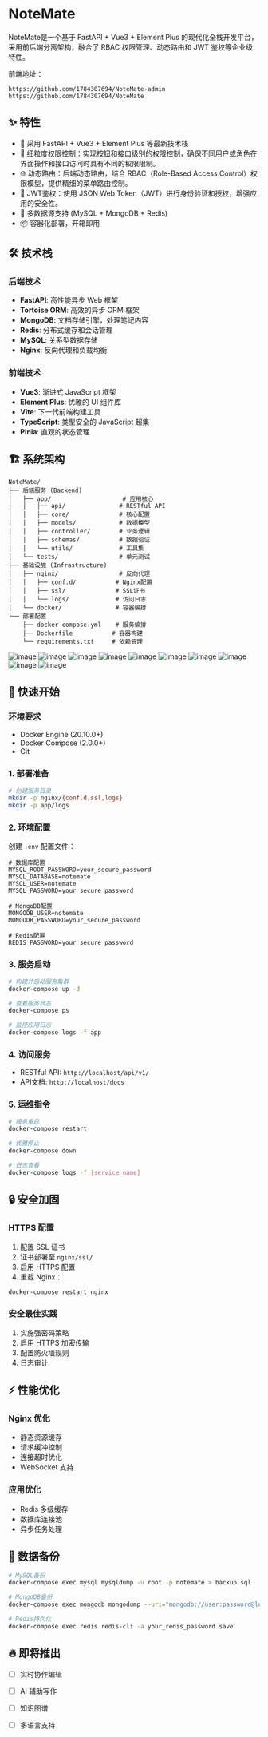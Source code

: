 # NoteMate

NoteMate是一个基于 FastAPI + Vue3 + Element Plus 的现代化全栈开发平台，采用前后端分离架构，融合了 RBAC 权限管理、动态路由和 JWT 鉴权等企业级特性。

前端地址：
```
https://github.com/1784307694/NoteMate-admin
https://github.com/1784307694/NoteMate
```

## ✨ 特性

- 🚀 采用 FastAPI + Vue3 + Element Plus 等最新技术栈
- 🔐 细粒度权限控制：实现按钮和接口级别的权限控制，确保不同用户或角色在界面操作和接口访问时具有不同的权限限制。
- 🌐 动态路由：后端动态路由，结合 RBAC（Role-Based Access Control）权限模型，提供精细的菜单路由控制。
- 🔐 JWT鉴权：使用 JSON Web Token（JWT）进行身份验证和授权，增强应用的安全性。
- 💾 多数据源支持 (MySQL + MongoDB + Redis)
- 📦 容器化部署，开箱即用

## 🛠 技术栈

### 后端技术
- **FastAPI**: 高性能异步 Web 框架
- **Tortoise ORM**: 高效的异步 ORM 框架
- **MongoDB**: 文档存储引擎，处理笔记内容
- **Redis**: 分布式缓存和会话管理
- **MySQL**: 关系型数据存储
- **Nginx**: 反向代理和负载均衡

### 前端技术
- **Vue3**: 渐进式 JavaScript 框架
- **Element Plus**: 优雅的 UI 组件库
- **Vite**: 下一代前端构建工具
- **TypeScript**: 类型安全的 JavaScript 超集
- **Pinia**: 直观的状态管理

## 🏗 系统架构

```
NoteMate/
├── 后端服务 (Backend)
│   ├── app/                    # 应用核心
│   │   ├── api/               # RESTful API
│   │   ├── core/              # 核心配置
│   │   ├── models/            # 数据模型
│   │   ├── controller/        # 业务逻辑
│   │   ├── schemas/           # 数据验证
│   │   └── utils/             # 工具集
│   └── tests/                 # 单元测试
├── 基础设施 (Infrastructure)
│   ├── nginx/                 # 反向代理
│   │   ├── conf.d/           # Nginx配置
│   │   ├── ssl/              # SSL证书
│   │   └── logs/             # 访问日志
│   └── docker/               # 容器编排
└── 部署配置
    ├── docker-compose.yml    # 服务编排
    ├── Dockerfile           # 容器构建
    └── requirements.txt     # 依赖管理
```
![image](https://github.com/user-attachments/assets/486fe601-21e0-4f0a-8254-6c749b99ad78)
![image](https://github.com/user-attachments/assets/201b4ae1-b044-409f-989d-8189e9c11c45)
![image](https://github.com/user-attachments/assets/5a60357b-bf5d-49e5-a653-36227001fab1)
![image](https://github.com/user-attachments/assets/b0680971-0b1d-4538-8e83-735e166c8811)
![image](https://github.com/user-attachments/assets/a1bbc934-4722-4e4f-a8e2-268868873704)
![image](https://github.com/user-attachments/assets/5f96e4ff-c856-4af6-ac02-a0e38ad2b173)
![image](https://github.com/user-attachments/assets/6b183696-8881-43d0-83e0-e3396b061b5f)
![image](https://github.com/user-attachments/assets/236502f9-332e-4991-81a2-eb6702a715f5)
![image](https://github.com/user-attachments/assets/4c825d02-62de-4f14-9dba-8281570da961)
![image](https://github.com/user-attachments/assets/817b1b05-54fb-48dc-b224-3776a3efbbec)





## 🚀 快速开始

### 环境要求
- Docker Engine (20.10.0+)
- Docker Compose (2.0.0+)
- Git

### 1. 部署准备
```bash
# 创建服务目录
mkdir -p nginx/{conf.d,ssl,logs}
mkdir -p app/logs
```

### 2. 环境配置
创建 `.env` 配置文件：
```env
# 数据库配置
MYSQL_ROOT_PASSWORD=your_secure_password
MYSQL_DATABASE=notemate
MYSQL_USER=notemate
MYSQL_PASSWORD=your_secure_password

# MongoDB配置
MONGODB_USER=notemate
MONGODB_PASSWORD=your_secure_password

# Redis配置
REDIS_PASSWORD=your_secure_password
```

### 3. 服务启动
```bash
# 构建并启动服务集群
docker-compose up -d

# 查看服务状态
docker-compose ps

# 监控应用日志
docker-compose logs -f app
```

### 4. 访问服务
- RESTful API: `http://localhost/api/v1/`
- API文档: `http://localhost/docs`

### 5. 运维指令
```bash
# 服务重启
docker-compose restart

# 优雅停止
docker-compose down

# 日志查看
docker-compose logs -f [service_name]
```

## 🔒 安全加固

### HTTPS 配置
1. 配置 SSL 证书
2. 证书部署至 `nginx/ssl/`
3. 启用 HTTPS 配置
4. 重载 Nginx：
```bash
docker-compose restart nginx
```

### 安全最佳实践
1. 实施强密码策略
2. 启用 HTTPS 加密传输
3. 配置防火墙规则
4. 日志审计

## ⚡ 性能优化

### Nginx 优化
- 静态资源缓存
- 请求缓冲控制
- 连接超时优化
- WebSocket 支持

### 应用优化
- Redis 多级缓存
- 数据库连接池
- 异步任务处理


## 💾 数据备份
```bash
# MySQL备份
docker-compose exec mysql mysqldump -u root -p notemate > backup.sql

# MongoDB备份
docker-compose exec mongodb mongodump --uri="mongodb://user:password@localhost:27017" --out=/backup

# Redis持久化
docker-compose exec redis redis-cli -a your_redis_password save
```

## 🔥 即将推出
- [ ] 实时协作编辑
- [ ] AI 辅助写作
- [ ] 知识图谱
- [ ] 多语言支持

